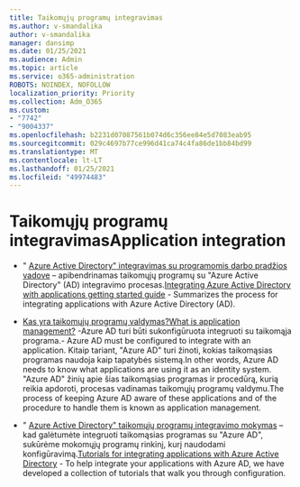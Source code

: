 ```yaml
---
title: Taikomųjų programų integravimas
ms.author: v-smandalika
author: v-smandalika
manager: dansimp
ms.date: 01/25/2021
ms.audience: Admin
ms.topic: article
ms.service: o365-administration
ROBOTS: NOINDEX, NOFOLLOW
localization_priority: Priority
ms.collection: Adm_O365
ms.custom:
- "7742"
- "9004337"
ms.openlocfilehash: b2231d07087561b074d6c356ee84e5d7083eab95
ms.sourcegitcommit: 029c4697b77ce996d41ca74c4fa86de1bb84bd99
ms.translationtype: MT
ms.contentlocale: lt-LT
ms.lasthandoff: 01/25/2021
ms.locfileid: "49974483"
---
```

# <a name="application--integration"></a><span data-ttu-id="a4bba-102">Taikomųjų programų integravimas</span><span class="sxs-lookup"><span data-stu-id="a4bba-102">Application  integration</span></span>

- <span data-ttu-id="a4bba-103">" [Azure Active Directory" integravimas su programomis darbo pradžios vadove](https://docs.microsoft.com/azure/active-directory/manage-apps/plan-an-application-integration) – apibendrinamas taikomųjų programų su "Azure Active Directory" (AD) integravimo procesas.</span><span class="sxs-lookup"><span data-stu-id="a4bba-103">[Integrating Azure Active Directory with applications getting started guide](https://docs.microsoft.com/azure/active-directory/manage-apps/plan-an-application-integration)  - Summarizes the process for integrating applications with Azure Active Directory (AD).</span></span>

- [<span data-ttu-id="a4bba-104">Kas yra taikomųjų programų valdymas?</span><span class="sxs-lookup"><span data-stu-id="a4bba-104">What is application management?</span></span>](https://docs.microsoft.com/azure/active-directory/manage-apps/what-is-application-management)  <span data-ttu-id="a4bba-105">-Azure AD turi būti sukonfigūruota integruoti su taikomąja programa.</span><span class="sxs-lookup"><span data-stu-id="a4bba-105">- Azure AD must be configured to integrate with an application.</span></span> <span data-ttu-id="a4bba-106">Kitaip tariant, "Azure AD" turi žinoti, kokias taikomąsias programas naudoja kaip tapatybės sistemą.</span><span class="sxs-lookup"><span data-stu-id="a4bba-106">In other words, Azure AD needs to know what applications are using it as an identity system.</span></span> <span data-ttu-id="a4bba-107">"Azure AD" žinių apie šias taikomąsias programas ir procedūrą, kurią reikia apdoroti, procesas vadinamas taikomųjų programų valdymu.</span><span class="sxs-lookup"><span data-stu-id="a4bba-107">The process of keeping Azure AD aware of these applications and of the procedure to handle them is known as application management.</span></span>

- <span data-ttu-id="a4bba-108">" [Azure Active Directory" taikomųjų programų integravimo mokymas](https://docs.microsoft.com/azure/active-directory/saas-apps/tutorial-list) – kad galėtumėte integruoti taikomąsias programas su "Azure AD", sukūrėme mokomųjų programų rinkinį, kurį naudodami konfigūravimą.</span><span class="sxs-lookup"><span data-stu-id="a4bba-108">[Tutorials for integrating applications with Azure Active Directory](https://docs.microsoft.com/azure/active-directory/saas-apps/tutorial-list)  - To help integrate your applications with Azure AD, we have developed a collection of tutorials that walk you through configuration.</span></span>

